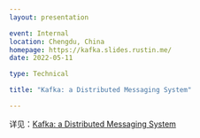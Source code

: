 ```yaml
---
layout: presentation

event: Internal
location: Chengdu, China
homepage: https://kafka.slides.rustin.me/
date: 2022-05-11

type: Technical

title: "Kafka: a Distributed Messaging System"

---
```


详见：[Kafka: a Distributed Messaging System](https://kafka.slides.rustin.me)
